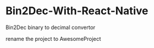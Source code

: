 # Bin2Dec-With-React-Native
Bin2Dec binary to decimal convertor

rename the project to AwesomeProject
